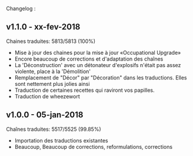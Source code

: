 Changelog :

v1.1.0 - xx-fev-2018
--------------------
Chaines traduites: 5813/5813 (100%)

* Mise à jour des chaines pour la mise à jour «Occupational Upgrade»
* Encore beaucoup de corrections et d'adaptation des chaînes
* La 'Déconstruction' avec un détonateur d'explosifs n'était pas assez violente,
  place à la 'Démolition'
* Remplacement de "Décor" par "Décoration" dans les traductions. Elles sont
  nettement plus jolies ainsi
* Traduction de certaines recettes qui raviront vos papilles.
* Traduction de wheezewort

v1.0.0 - 05-jan-2018
--------------------
Chaînes traduites: 5517/5525 (99.85%)

* Importation des traductions existantes
* Beaucoup, Beaucoup de corrections, reformulations, corrections
